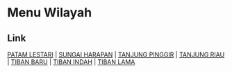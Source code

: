 # Menu Wilayah

## Link

[PATAM LESTARI](https://github.com/gigit-pemilu/pemilu-2024-21-kepulauan-riau/tree/main/pileg-dpr/hitung-suara/sub/21-kepulauan-riau/sub/71-kota-batam/sub/03-sekupang/sub/1008-patam-lestari)
 | 
[SUNGAI HARAPAN](https://github.com/gigit-pemilu/pemilu-2024-21-kepulauan-riau/tree/main/pileg-dpr/hitung-suara/sub/21-kepulauan-riau/sub/71-kota-batam/sub/03-sekupang/sub/1001-sungai-harapan)
 | 
[TANJUNG PINGGIR](https://github.com/gigit-pemilu/pemilu-2024-21-kepulauan-riau/tree/main/pileg-dpr/hitung-suara/sub/21-kepulauan-riau/sub/71-kota-batam/sub/03-sekupang/sub/1002-tanjung-pinggir)
 | 
[TANJUNG RIAU](https://github.com/gigit-pemilu/pemilu-2024-21-kepulauan-riau/tree/main/pileg-dpr/hitung-suara/sub/21-kepulauan-riau/sub/71-kota-batam/sub/03-sekupang/sub/1003-tanjung-riau)
 | 
[TIBAN BARU](https://github.com/gigit-pemilu/pemilu-2024-21-kepulauan-riau/tree/main/pileg-dpr/hitung-suara/sub/21-kepulauan-riau/sub/71-kota-batam/sub/03-sekupang/sub/1006-tiban-baru)
 | 
[TIBAN INDAH](https://github.com/gigit-pemilu/pemilu-2024-21-kepulauan-riau/tree/main/pileg-dpr/hitung-suara/sub/21-kepulauan-riau/sub/71-kota-batam/sub/03-sekupang/sub/1005-tiban-indah)
 | 
[TIBAN LAMA](https://github.com/gigit-pemilu/pemilu-2024-21-kepulauan-riau/tree/main/pileg-dpr/hitung-suara/sub/21-kepulauan-riau/sub/71-kota-batam/sub/03-sekupang/sub/1007-tiban-lama)


